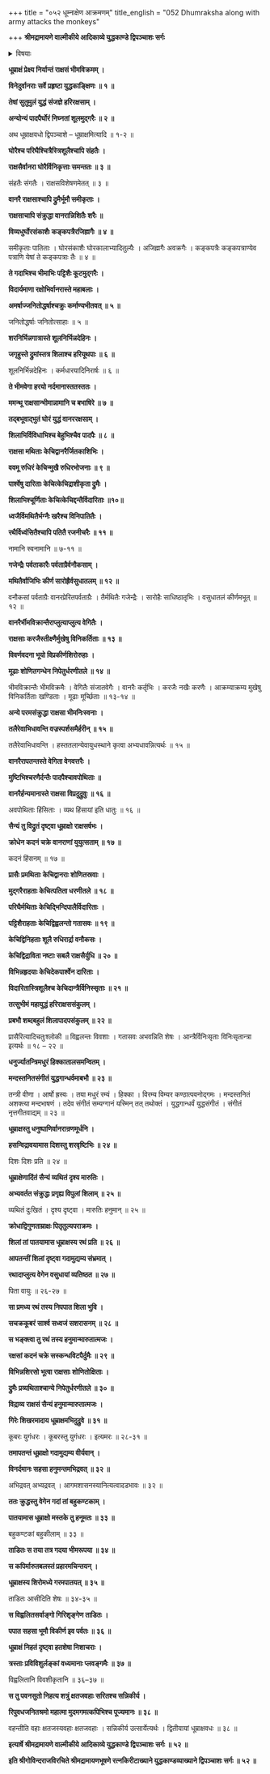 +++
title = "०५२ धूम्नाक्षेण आक्रमणम्"
title_english = "052 Dhumraksha along with army attacks the monkeys"

+++
**श्रीमद्रामायणे वाल्मीकीये आदिकाव्ये युद्धकाण्डे द्विपञ्चाशः सर्गः**


<details><summary>विषयाः</summary>

धूत्राक्षसेनाभिस्सह वानराणांमहायुद्धम् ॥ १ ॥ हनुमता गिरिशृङ्गेणधूम्राक्षहननम् ॥ २ ॥

</details>


**धूम्राक्षं प्रेक्ष्य निर्यान्तं राक्षसं भीमविक्रमम् ।**

**विनेदुर्वानराः सर्वे प्रहृष्टा युद्धकाङ्क्षिणः ॥ १ ॥**

**तेषां सुतुमुलं युद्धं संजज्ञे हरिरक्षसाम् ।**

**अन्योन्यं पादपैर्घोरं निघ्नतां शूलमुद्गरैः ॥ २ ॥**

अथ धूम्राक्षवधो द्विपञ्चाशे – धूम्राक्षमित्यादि ॥ १-२ ॥

**घोरैश्च परिघैश्चित्रैस्त्रिशूलैश्चापि संहतैः ।**

**राक्षसैर्वानरा घोरैर्विनिकृत्ताः समन्ततः ॥ ३ ॥**

संहतैः संगतैः । राक्षसविशेषणमेतत् ॥ ३ ॥



**वानरै राक्षसाश्चापि द्रुमैर्भूमौ समीकृताः ।**

**राक्षसाचापि संक्रुद्धा वानरान्निशितैः शरैः ॥**

**विव्यधुर्घोरसंकाशैः कङ्कपत्रैरजिह्मगैः ॥ ४ ॥**

समीकृताः पातिताः । घोरसंकाशैः घोरकालाभ्यादितुल्यैः । अजिह्मगैः अवक्रगैः । कङ्कपत्रैः कङ्कपत्राण्येव पत्राणि येषां ते कङ्कपत्राः तैः ॥ ४ ॥



**ते गदाभिश्च भीमाभिः पट्टिशैः कूटमुद्गरैः ।**

**विदार्यमाणा रक्षोभिर्वानरास्ते महाबलाः ।**

**अमर्षाज्जनितोद्धर्षाश्चक्रुः कर्माण्यभीतवत् ॥ ५ ॥**

जनितोद्धर्षाः जनितोत्साहाः ॥ ५ ॥



**शरनिर्भिन्नगात्रास्ते शूलनिर्भिन्नदेहिनः ।**

**जगृहुस्ते द्रुमांस्तत्र शिलाश्च हरियूथपाः ॥ ६ ॥**

शूलनिर्भिन्नदेहिनः । कर्मधारयादिनिरार्षः ॥ ६ ॥



**ते भीमवेगा हरयो नर्दमानास्ततस्ततः ।**

**ममन्थू राक्षसान्भीमान्नामानि च बभाषिरे ॥ ७ ॥**

**तद्बभूवाद्भुतं घोरं युद्धं वानररक्षसाम् ।**

**शिलाभिर्विविधाभिश्च बेहुभिश्चैव पादपैः ॥ ८ ॥**

**राक्षसा मथिताः केचिद्वानरैर्जितकाशिभिः ।**

**ववमू रुधिरं केचिन्मुखै रुधिरभोजनाः ॥ ९ ॥**

**पार्श्वेषु दारिताः केचित्केचिद्राशीकृता द्रुमैः ।**

**शिलाभिश्चूर्णिताः केचित्केचिद्दन्तैर्विदारिताः ॥१०॥**

**ध्वजैर्विमथितैर्भग्नैः खरैश्च विनिपातितैः ।**

**रथैर्विध्वंसितैश्चापि पतितै रजनीचरैः ॥ ११ ॥**

नामानि स्वनामानि ॥ ७-११ ॥



**गजेन्द्रैः पर्वताकारैः पर्वताग्रैर्वनौकसाम् ।**

**मथितैर्वाजिभिः कीर्ण सारोह्रैर्वसुधातलम् ॥ १२ ॥**

वनौकसां पर्वताग्रैः वानरप्रेरितपर्वताग्रैः । तैर्मथितैः गजेन्द्रैः । सारोहैः साधिष्ठातृभिः । वसुधातलं कीर्णमभूत् ॥ १२ ॥



**वानरैर्भीमविक्रान्तैराप्लुत्याप्लुत्य वेगितैः ।**

**राक्षसाः करजैस्तीक्ष्णैर्मुखेषु विनिकर्तिताः ॥ १३ ॥**

**विवर्णवदना भूयो विप्रकीर्णशिरोरुहाः ।**

**मूढाः शोणितगन्धेन निपेतुर्धरणीतले ॥ १४ ॥**

भीमविक्रान्तैः भीमविक्रमैः । वेगितैः संजातवेगैः । वानरैः कर्तृभिः । करजैः नखैः करणैः । आक्रम्याक्रम्य मुखेषु विनिकर्तिताः खण्डिताः । मूढाः मूर्च्छिताः ॥ १३-१४ ॥



**अन्ये परमसंक्रुद्धा राक्षसा भीमनिःस्वनाः ।**

**तलैरेवाभिधावन्ति वज्रस्पर्शसमैर्हरीन् ॥ १५ ॥**

तलैरेवाभिधावन्ति । हस्ततलान्येवायुधस्थाने कृत्वा अभ्यधावन्नित्यर्थः ॥ १५ ॥



**वानरैरापतन्तस्ते वेगिता वेगवत्तरैः ।**

**मुष्टिभिश्चरणैर्दन्तैः पादपैश्चावपोथिताः ॥**

**वानरैर्हन्यमानास्ते राक्षसा विप्रदुद्रुवुः ॥ १६ ॥**

अवपोथिताः हिंसिताः । व्यथ हिंसायां इति धातुः ॥ १६ ॥



**सैन्यं तु विद्रुतं दृष्ट्वा धूम्राक्षो राक्षसर्षभः ।**

**क्रोधेन कदनं चक्रे वानराणां युयुत्सताम् ॥ १७ ॥**

कदनं हिंसनम् ॥ १७ ॥



**प्रासैः प्रमथिताः केचिद्वानराः शोणितस्रवाः ।**

**मुद्गरैराहताः केचित्पतिता धरणीतले ॥ १८ ॥**

**परिघैर्मथिताः केचिद्भिन्दिपालैर्विदारिताः ।**

**पट्टिशैराहताः केचिद्विह्वलन्तो गतासवः ॥ १९ ॥**

**केचिद्विनिहताः शूलै रुधिरार्द्रा वनौकसः ।**

**केचिद्विद्राविता नष्टाः सबलै राक्षसैर्युधि ॥ २० ॥**

**विभिन्नहृदयाः केचिदेकपार्श्वेन दारिताः ।**

**विदारितास्त्रिशूलैश्च केचिदान्त्रैर्विनिस्सृताः ॥ २१ ॥**

**तत्सुभीमं महायुद्धं हरिराक्षससंकुलम् ।**

**प्रबभौ शब्दबहुलं शिलापादपसंकुलम् ॥ २२ ॥**

प्रासैरित्यादिचतुःश्लोकी ॥ विह्वलन्तः विवशाः । गतासवः अभवन्निति शेषः । आन्त्रैर्विनिःसृताः विनिःसृतान्त्रा इत्यर्थः ॥ १८ – २२ ॥



**धनुर्ज्यातन्त्रिमधुरं हिक्कातालसमन्वितम् ।**

**मन्दस्तनितसंगीतं युद्धगान्धर्वमाबभौ ॥ २३ ॥**

तन्त्री वीणा । आर्षो ह्रस्वः । तया मधुरं रम्यं । हिक्का । विरम्य विम्यर कण्ठात्पवनोद्गमः । मन्दस्तनितं अशक्त्या मन्दभाषणं । तदेव संगीतं सम्यग्गानं यस्मिन् तत् तथोक्तं । युद्धगान्धर्वं युद्धसंगीतं । संगीतं नृत्तगीतवाद्यम् ॥ २३ ॥



**धूम्राक्षस्तु धनुष्पाणिर्वानरान्रणमूर्धनि ।**

**हसन्विद्रावयामास दिशस्तु शरवृष्टिभिः ॥ २४ ॥**

दिशः दिशः प्रति ॥ २४ ॥



**धूम्राक्षेणादिंतं सैन्यं व्यथितं दृश्य मारुतिः ।**

**अभ्यवर्तत संक्रुद्धः प्रगृह्य विपुलां शिलाम् ॥ २५ ॥**

व्यथितं दुःखितं । दृश्य दृष्ट्वा । मारुतिः हनुमान् ॥ २५ ॥



**क्रोधाद्विगुणताम्राक्षः पितृतुल्यपराक्रमः ।**

**शिलां तां पातयामास धूम्राक्षस्य रथं प्रति ॥ २६ ॥**

**आपतन्तीं शिलां दृष्ट्वा गदामुद्यम्य संभ्रमात् ।**

**रथादाप्लुत्य वेगेन वसुधायां व्यतिष्ठत ॥ २७ ॥**

पिता वायुः ॥ २६-२७ ॥



**सा प्रमध्य रथं तस्य निपपात शिला भुवि ।**

**सचक्रकूबरं सार्श्व सध्वजं सशरासनम् ॥ २८ ॥**

**स भङ्क्त्वा तु रथं तस्य हनुमान्मारुतात्मजः ।**

**रक्षसां कदनं चक्रे सस्कन्धविटपैर्दुमैः ॥ २९ ॥**

**विभिन्नशिरसो भूत्वा राक्षसाः शोणितोक्षिताः ।**

**द्रुमैः प्रव्यथिताश्चान्ये निपेतुर्धरणीतले ॥ ३० ॥**

**विद्राव्य राक्षसं सैन्यं हनुमान्मारुतात्मजः ।**

**गिरेः शिखरमादाय धूम्राक्षमभिदुद्रुवे ॥ ३१ ॥**

कूबरः युगंधरः । कूबरस्तु युगंधरः । इत्यमरः ॥ २८-३१ ॥



**तमापतन्तं धूम्राक्षो गदामुद्यम्य वीर्यवान् ।**

**विनर्दमानः सहसा हनुमन्तमभिद्रवत् ॥ ३२ ॥**

अभिद्रवत् अभ्यद्रवत् । आगमशासनस्यानित्यत्वादडभावः ॥ ३२ ॥



**ततः क्रुद्धस्तु वेगेन गदां तां बहुकण्टकाम् ।**

**पातयामास धूम्राक्षो मस्तके तु हनूमतः ॥ ३३ ॥**

बहुकण्टकां बहुकीलाम् ॥ ३३ ॥



**ताडितः स तया तत्र गदया भीमरूपया ॥ ३४ ॥**

**स कपिर्मारुतबलस्तं प्रहारमचिन्तयन् ।**

**धूम्राक्षस्य शिरोमध्ये गरमपातयत् ॥ ३५ ॥**

ताडितः आसीदिति शेषः ॥ ३४-३५ ॥



**स विह्वलितसर्वाङ्गो गिरिशृङ्गेण ताडितः ।**

**पपात सहसा भूमौ विकीर्ण इव पर्वतः ॥ ३६ ॥**

**धूम्राक्षं निहतं दृष्ट्वा हतशेषा निशाचराः ।**

**त्रस्ताः प्रविविशुर्लङ्कां वध्यमानाः प्लवङ्गमैः ॥ ३७ ॥**

विह्वलितानि विवशीकृतानि ॥ ३६–३७ ॥



**स तु पवनसुतो निहत्य शत्रुं क्षतजवहाः सरितश्च सन्निकीर्य ।**

**रिपुवधजनितश्रमो महात्मा मुदमगमत्कपिभिश्च पूज्यमानः ॥ ३८ ॥**

वहन्तीति वहाः क्षतजस्यवहाः क्षतजवहाः । सन्निकीर्य उत्सार्येत्यर्थः । द्वितीयायां धूम्राक्षवधः ॥ ३८ ॥



**इत्यार्षे श्रीमद्रामायणे वाल्मीकीये आदिकाव्ये युद्धकाण्डे द्विपञ्चाशः सर्गः ॥ ५२ ॥**

**इति श्रीगोविन्दराजविरचिते श्रीमद्रामायणभूषणे रत्नकिरीटाख्याने युद्धकाण्डव्याख्याने द्विपञ्चाशः सर्गः ॥ ५२ ॥**
